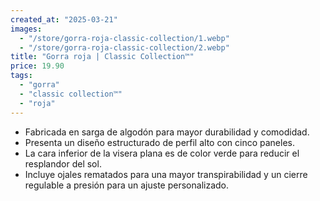 ```yaml
---
created_at: "2025-03-21"
images:
  - "/store/gorra-roja-classic-collection/1.webp"
  - "/store/gorra-roja-classic-collection/2.webp"
title: "Gorra roja | Classic Collection™"
price: 19.90
tags:
  - "gorra"
  - "classic collection™"
  - "roja"
---
```


- Fabricada en sarga de algodón para mayor durabilidad y comodidad.
- Presenta un diseño estructurado de perfil alto con cinco paneles.
- La cara inferior de la visera plana es de color verde para reducir el resplandor del sol.
- Incluye ojales rematados para una mayor transpirabilidad y un cierre regulable a presión para un ajuste personalizado.
